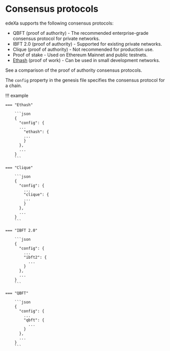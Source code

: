 # Consensus protocols

edeXa supports the following consensus protocols:

* QBFT (proof of authority) - The recommended enterprise-grade consensus protocol for private networks.
* IBFT 2.0 (proof of authority) - Supported for existing private networks.
* Clique (proof of authority) - Not recommended for production use.
* Proof of stake - Used on Ethereum Mainnet and public testnets.
* [Ethash](https://ethereum.org/en/developers/docs/consensus-mechanisms/pow/) (proof of work) - Can be used in small development networks.

See a comparison of the proof of authority consensus protocols.

The `config` property in the genesis file specifies the consensus protocol for a chain.

!!! example

````
=== "Ethash"

    ```json
    {
      "config": {
      ...
        "ethash": {
        ...
        }
      },
      ...
    }
    ```

=== "Clique"

    ```json
    {
      "config": {
        ...
        "clique": {
        ...
        }
      },
      ...
    }
    ```

=== "IBFT 2.0"

    ```json
    {
      "config": {
        ...
        "ibft2": {
          ...
        }
      },
      ...
    }
    ```

=== "QBFT"

    ```json
    {
      "config": {
        ...
        "qbft": {
          ...
        }
      },
      ...
    }
    ```
````
